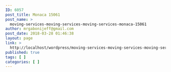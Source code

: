 ```yaml
---
ID: 6057
post_title: Monaca 15061
post_name: >
  moving-services-moving-services-moving-services-monaca-15061
author: mrgabonijeff@gmail.com
post_date: 2018-03-28 01:46:38
layout: page
link: >
  http://localhost/wordpress/moving-services-moving-services-moving-services-monaca-15061/
published: true
tags: [ ]
categories: [ ]
---
```

